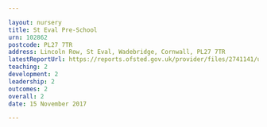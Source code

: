 ```yaml
---

layout: nursery
title: St Eval Pre-School
urn: 102862
postcode: PL27 7TR
address: Lincoln Row, St Eval, Wadebridge, Cornwall, PL27 7TR
latestReportUrl: https://reports.ofsted.gov.uk/provider/files/2741141/urn/102862.pdf
teaching: 2
development: 2
leadership: 2
outcomes: 2
overall: 2
date: 15 November 2017

---
```

